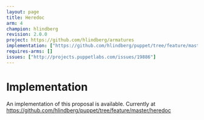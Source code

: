 ```yaml
---
layout: page
title: Heredoc
arm: 4
champion: hlindberg
revision: 2.0.0
project: https://github.com/hlindberg/armatures
implementation: ["https://github.com/hlindberg/puppet/tree/feature/master/heredoc"]
requires-arms: []
issues: ["http://projects.puppetlabs.com/issues/19886"]
---
```


Implementation
==============

An implementation of this proposal is available. Currently at https://github.com/hlindberg/puppet/tree/feature/master/heredoc
